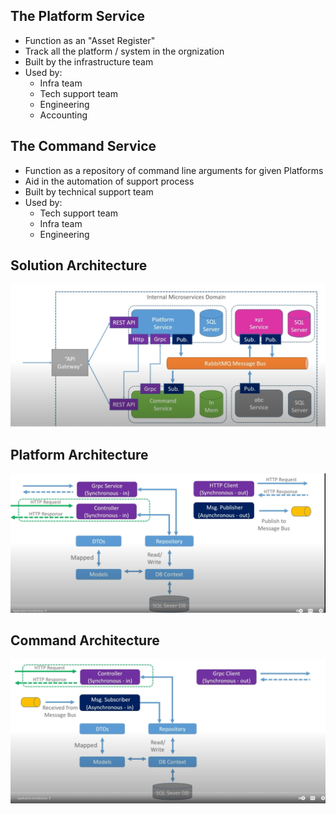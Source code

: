 ## The Platform Service  

* Function as an "Asset Register"
* Track all the platform / system in the orgnization  
* Built by the infrastructure team 
* Used by:
  * Infra team 
  * Tech support team 
  * Engineering 
  * Accounting  

## The Command Service  

* Function as a repository of command line arguments for given Platforms  
* Aid in the automation of support process  
* Built by technical support team  
* Used by:
  * Tech support team
  * Infra team
  * Engineering  

## Solution Architecture  
![Solution](1.png)

## Platform Architecture  
![Solution2](2.png)

## Command Architecture  
![Solution3](3.png)